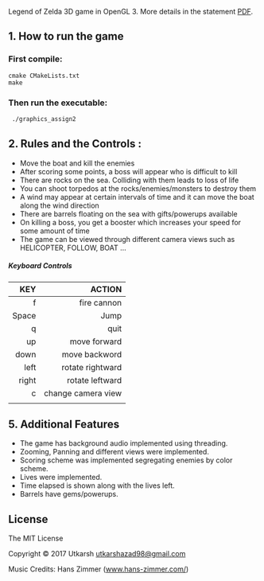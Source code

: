 
Legend of Zelda 3D game in OpenGL 3. More details in the statement [PDF](Assignment2.pdf).

## 1. How to run the game

### First compile:

```
cmake CMakeLists.txt
make
```

### Then run the executable:

```2
 ./graphics_assign2
```

## 2. Rules and the Controls :
* Move the boat and kill the enemies
* After scoring some points, a boss will appear who is difficult to kill
* There are rocks on the sea. Colliding with them leads to loss of life
* You can shoot torpedos at the rocks/enemies/monsters to destroy them
* A wind may appear at certain intervals of time and it can move the boat along the wind direction
* There are barrels floating on the sea with gifts/powerups available
* On killing a boss, you get a booster which increases your speed for some amount of time
* The game can be viewed through different camera views such as HELICOPTER, FOLLOW, BOAT ...

##### Keyboard Controls

|   KEY |              ACTION |
| ----: | ------------------: |
|     f |         fire cannon |
| Space |                Jump |
|     q |                quit |
|    up |        move forward |
|  down |       move backword |
|  left |    rotate rightward |
| right |     rotate leftward |
|     c | change camera  view |
|       |                     |





## 5. Additional Features

* The game has background audio implemented using threading.
* Zooming, Panning and different views were implemented.
* Scoring scheme was implemented segregating enemies by color scheme.
* Lives were implemented.
* Time elapsed is shown along with the lives left.
* Barrels have gems/powerups.

License
-------
The MIT License

Copyright &copy; 2017 Utkarsh <utkarshazad98@gmail.com>

Music Credits: Hans Zimmer (www.hans-zimmer.com/)
